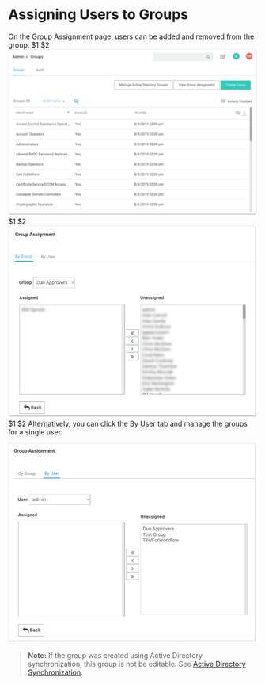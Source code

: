 [title]: # (Assigning Users to Groups)
[tags]: # (Groups)
[priority]: # (1000)

# Assigning Users to Groups

On the Group Assignment page, users can be added and removed from the group. 
$1
$2
   ![image-20191209092814385](images/image-20191209092814385.png)
$1
$2
   ![image-20191209093031804](images/image-20191209093031804.png)
$1
$2
   Alternatively, you can click the By User tab and manage the groups for a single user:

   ![image-20191209094641637](images/image-20191209094641637.png)

> **Note:** If the group was created using Active Directory synchronization, this group is not be editable. See [Active Directory Synchronization](../../directory-services/active-directory/index.md).
